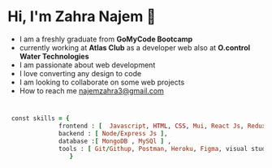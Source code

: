 # Hi, I'm Zahra Najem 👋



* I am a freshly graduate from <b> GoMyCode Bootcamp</b>
* currently working at <b>Atlas Club</b> as a developer web also at <b>O.control Water Technologies</b>
* I am passionate about web development
* I love converting any design to code 
* I am looking to collaborate on some web projects 
* How to reach me najemzahra3@gmail.com  
#
```ruby
 const skills = {
              frontend : [  Javascript, HTML, CSS, Mui, React Js, Redux, Context api, Bootstrap],
              backend : [ Node/Express Js ], 
              database :[ MongoDB , MySQl ] , 
              tools : [ Git/Githup, Postman, Heroku, Figma, visual studio code, Redux devTools ], 
                 }  

``` 
